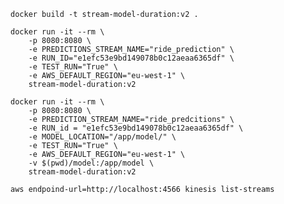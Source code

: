 ```docker build -t stream-model-duration:v2 .```

```
docker run -it --rm \
    -p 8080:8080 \
    -e PREDICTIONS_STREAM_NAME="ride_prediction" \
    -e RUN_ID="e1efc53e9bd149078b0c12aeaa6365df" \
    -e TEST_RUN="True" \
    -e AWS_DEFAULT_REGION="eu-west-1" \
    stream-model-duration:v2
```

```
docker run -it --rm \
    -p 8080:8080 \
    -e PREDICTION_STREAM_NAME="ride_predcitions" \
    -e RUN_id = "e1efc53e9bd149078b0c12aeaa6365df" \
    -e MODEL_LOCATION="/app/model/" \ 
    -e TEST_RUN="True" \
    -e AWS_DEFAULT_REGION="eu-west-1" \
    -v $(pwd)/model:/app/model \
    stream-model-duration:v2 
```

```
aws endpoind-url=http://localhost:4566 kinesis list-streams
```

